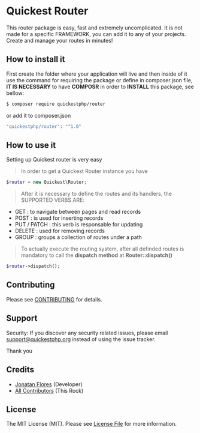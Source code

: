 # Quickest Router

This router package is easy, fast and extremely uncomplicated. It is not made for a specific FRAMEWORK, you can add it to any of your projects. Create and manage your routes in minutes!

## How to install it

First create the folder where your application will live and then inside of it use the command for requiring the package or define in composer.json file, **IT IS NECESSARY** to have **COMPOSR** in order to **INSTALL** this package, see bellow:

```bash
$ composer require quickestphp/router
```

or add it to composer.json

```bash
"quickestphp/router": "^1.0"
```

## How to use it

Setting up Quickest router is very easy

> In order to get a Quickest Router instance you have
```php
$router = new Quickest\Router;
```

> After it is necessary to define the routes and its handlers, the SUPPORTED VERBS ARE:
- GET : to navigate between pages and read records
- POST : is used for inserting records
- PUT / PATCH : this verb is responsable for updating
- DELETE : used for removing records
- GROUP : groups a collection of routes under a path

> To actually execute the routing system, after all definded routes is mandatory to call the **dispatch method** at **Router::dispatch()**

```php
$router->dispatch();
```

## Contributing

Please see [CONTRIBUTING](https://github.com/quickestphp/router/blob/master/CONTRIBUTING.md) for details.

## Support

Security: If you discover any security related issues, please email support@quickestphp.org instead of using the issue tracker.

Thank you

## Credits

- [Jonatan Flores](https://github.com/jonatanflores) (Developer)
- [All Contributors](https://github.com/quickestphp/router/contributors) (This Rock)

## License

The MIT License (MIT). Please see [License File](https://github.com/quickestphp/router/blob/master/LICENSE) for more information.